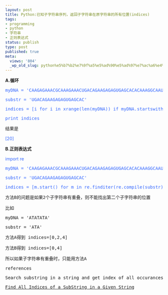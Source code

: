 ```yaml
---
layout: post
title: Python:已知子字符串序列，返回子字符串在原字符串的所有位置(indices)
tags:
- programming
- python
- 字符串
- 正则表达式
status: publish
type: post
published: true
meta:
  views: '804'
  _wp_old_slug: python%e5%b7%b2%e7%9f%a5%e5%ad%90%e5%ad%97%e7%ac%a6%e4%b8%b2%e5%ba%8f%e5%88%97%ef%bc%8c%e8%bf%94%e5%9b%9e%e5%ad%90%e5%ad%97%e7%ac%a6%e4%b8%b2%e5%9c%a8%e5%8e%9f%e5%ad%97%e7%ac%a6%e4%b8%b2%e7%9a%84
---
```

<strong>A.循环</strong>
<pre><span><span style="color:#3366ff;">myDNA = 'CAAGAGAAACGCAAAGAAACUGACAGAAGAGAGUGAGCACACAAAGGCAAUUU'</span></span></pre>
<pre><span style="color:#3366ff;">substr = 'UGACAGAAGAGAGUGAGCAC'</span></pre>
<pre><span style="color:#3366ff;">indices = [i for i in xrange(len(myDNA)) if myDNA.startswith(substr, i)] </span></pre>
<pre><span style="color:#3366ff;">print indices</span></pre>
结果是

<span style="color:#3366ff;">[20]</span>

<strong>B.正则表达式</strong>

<span style="color:#3366ff;">import re </span>
<pre><span style="color:#3366ff;">myDNA = 'CAAGAGAAACGCAAAGAAACUGACAGAAGAGAGUGAGCACACAAAGGCAAUUU'</span></pre>
<pre><span style="color:#3366ff;">substr = 'UGACAGAAGAGAGUGAGCAC'</span></pre>
<pre><span style="color:#3366ff;">indices = [m.start() for m in re.finditer(re.compile(substr), myDNA)]</span></pre>
<pre>方法B的问题是如果2个子字符串有重叠，则不能找出第二个子字符串的位置</pre>
<pre>比如</pre>
<pre>myDNA = 'ATATATA'</pre>
<pre>substr = 'ATA'</pre>
<pre>方法A得到 indices=[0,2,4]</pre>
<pre>方法B得到 indices=[0,4]</pre>
<pre>所以如果子字符串有重叠时，只能用方法A</pre>
<pre>references</pre>
<pre>Search substring in a string and get index of all occurances.<a href="http://mail.python.org/pipermail/python-list/2006-June/389388.html" target="_blank">reply1</a> <a href="http://mail.python.org/pipermail/python-list/2006-June/389363.html" target="_blank">reply2</a></pre>
<pre><a href="http://aspn.activestate.com/ASPN/Cookbook/Python/Recipe/499314" target="_blank">Find All Indices of a SubString in a Given String</a></pre>
